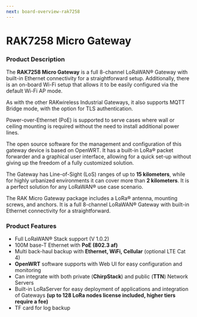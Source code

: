 ```yaml
---
next: board-overview-rak7258
---
```


# RAK7258 Micro Gateway    

<rk-img
  src="/assets/images/datasheet/rak7258/rak7258-overview.png"
  width="60%"
  figure-number="1"
  caption="RAK7258 Micro Gateway"
/>

### Product Description

The **RAK7258 Micro Gateway** is a full 8-channel LoRaWAN® Gateway with built-in Ethernet connectivity for a straightforward setup. Additionally, there is an on-board Wi-Fi setup that allows it to be easily configured via the default Wi-Fi AP mode.

As with the other RAKwireless Industrial Gateways, it also supports MQTT Bridge mode, with the option for TLS authentication.

Power-over-Ethernet (PoE) is supported to serve cases where wall or ceiling mounting is required without the need to install additional power lines.

The open source software for the management and configuration of this gateway device is based on OpenWRT. It has a built-in LoRa® packet forwarder and a graphical user interface, allowing for a quick set-up without giving up the freedom of a fully customized solution.

The Gateway has Line-of-Sight (LoS) ranges of up to **15 kilometers**, while for highly urbanized environments it can cover more than **2 kilometers**. It is a perfect solution for any LoRaWAN® use case scenario.

The RAK Micro Gateway package includes a LoRa® antenna, mounting screws, and anchors. It is a full 8-channel LoRaWAN® Gateway with built-in Ethernet connectivity for a straightforward.

### Product Features

- Full LoRaWAN® Stack support (V 1.0.2)
- 100M base-T Ethernet with **PoE (802.3 af)**
- Multi back-haul backup with **Ethernet, WiFi, Cellular** (optional LTE Cat 4)
- **OpenWRT** software supports with Web UI for easy configuration and monitoring
- Can integrate with both private (**ChirpStack**) and public (**TTN**) Network Servers
- Built-in LoRaServer for easy deployment of applications and integration of Gateways **(up to 128 LoRa nodes license included, higher tiers require a fee)**
- TF card for log backup

